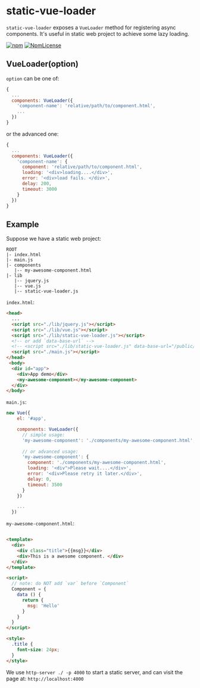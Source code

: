 # static-vue-loader

`static-vue-loader` exposes a `VueLoader` method for registering async components. It's useful in static web project to achieve some lazy loading.

[![npm](https://img.shields.io/npm/v/static-vue-loader.svg)](https://www.npmjs.com/package/static-vue-loader)
[![NpmLicense](https://img.shields.io/npm/l/static-vue-loader.svg)](https://www.npmjs.com/package/static-vue-loader)

## VueLoader(option)

`option` can be one of:

```js
{
  ...
  components: VueLoader({
    'component-name': 'relative/path/to/component.html',
    ...
  })
}

```
or the advanced one:
```js
{
  ...
  components: VueLoader({
    'component-name': {
      component: 'relative/path/to/component.html',
      loading: '<div>loading....</div>',
      error: '<div>load fails. </div>',
      delay: 200,
      timeout: 3000
    }
  })
}

```

## Example

Suppose we have a static web project: 

```
ROOT
|- index.html
|- main.js
|- components
   |-- my-awesome-component.html
|- lib
   |-- jquery.js
   |-- vue.js
   |-- static-vue-loader.js
```

`index.html`:

```html
<head>
  ...
  <script src="./lib/jquery.js"></script>
  <script src="./lib/vue.js"></script>
  <script src="./lib/static-vue-loader.js"></script>
  <!-- or add `data-base-url` -->
  <!-- <script src="./lib/static-vue-loader.js" data-base-url="/public/assets"></script> -->
  <script src="./main.js"></script>
</head>
 <body>
  <div id="app">
    <div>App demo</div>
    <my-awesome-component></my-awesome-component>
  </div>
</body>

```

`main.js`:

```js
new Vue({
    el: '#app',

    components: VueLoader({
      // simple usage:
      'my-awesome-component': './components/my-awesome-component.html',
      
      // or advanced usage: 
      'my-awesome-component': {
        component: './components/my-awesome-component.html',
        loading: '<div">Please wait....</div>',
        error: '<div>Please retry it later.</div>',
        delay: 0,
        timeout: 3500
      }
    })

    ...
  })
```

`my-awesome-component.html`:

```html

<template>
  <div>
    <div class="title">{{msg}}</div>
    <div>This is a awesome component. </div>
  </div>
</template>

<script>
  // note: do NOT add `var` before `Component`
  Component = {
    data () {
      return {
        msg: 'Hello'
      }
    }
  }
</script>

<style>
  .title {
    font-size: 24px;
  }
</style>

```

We use `http-server ./ -p 4000` to start a static server, and can visit the page at: `http://localhost:4000`







